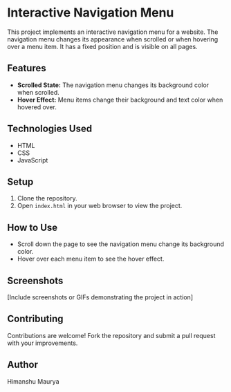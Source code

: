 # Interactive Navigation Menu

This project implements an interactive navigation menu for a website. The navigation menu changes its appearance when scrolled or when hovering over a menu item. It has a fixed position and is visible on all pages.

## Features

- **Scrolled State:** The navigation menu changes its background color when scrolled.
- **Hover Effect:** Menu items change their background and text color when hovered over.

## Technologies Used

- HTML
- CSS
- JavaScript

## Setup

1. Clone the repository.
2. Open `index.html` in your web browser to view the project.

## How to Use

- Scroll down the page to see the navigation menu change its background color.
- Hover over each menu item to see the hover effect.

## Screenshots

[Include screenshots or GIFs demonstrating the project in action]

## Contributing

Contributions are welcome! Fork the repository and submit a pull request with your improvements.

## Author

Himanshu Maurya
